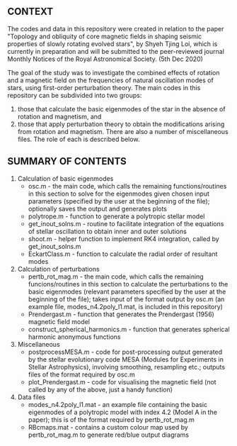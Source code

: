 CONTEXT
--------------------
The codes and data in this repository were created in relation to the paper "Topology and obliquity of core magnetic fields in shaping seismic properties of slowly rotating evolved stars", by Shyeh Tjing Loi, which is currently in preparation and will be submitted to the peer-reviewed journal Monthly Notices of the Royal Astronomical Society. (5th Dec 2020)

The goal of the study was to investigate the combined effects of rotation and a magnetic field on the frequencies of natural oscillation modes of stars, using first-order perturbation theory. The main codes in this repository can be subdivided into two groups:
1. those that calculate the basic eigenmodes of the star in the absence of rotation and magnetism, and
2. those that apply perturbation theory to obtain the modifications arising from rotation and magnetism.
There are also a number of miscellaneous files. The role of each is described below.

SUMMARY OF CONTENTS
--------------------
1. Calculation of basic eigenmodes
    * osc.m - the main code, which calls the remaining functions/routines in this section to solve for the eigenmodes given chosen input parameters (specified by the user at the beginning of the file); optionally saves the output and generates plots
    * polytrope.m - function to generate a polytropic stellar model
    * get_inout_solns.m - routine to facilitate integration of the equations of stellar oscillation to obtain inner and outer solutions
    * shoot.m - helper function to implement RK4 integration, called by get_inout_solns.m
    * EckartClass.m - function to calculate the radial order of resultant modes
2. Calculation of perturbations 
    * pertb_rot_mag.m - the main code, which calls the remaining funcions/routines in this section to calculate the perturbations to the basic eigenmodes (relevant parameters specified by the user at the beginning of the file); takes input of the format output by osc.m (an example file, modes_n4.2poly_l1.mat, is included in this repository)
    * Prendergast.m - function that generates the Prendergast (1956) magnetic field model
    * construct_spherical_harmonics.m - function that generates spherical harmonic anonymous functions
3. Miscellaneous
    * postprocessMESA.m - code for post-processing output generated by the stellar evolutionary code MESA (Modules for Experiments in Stellar Astrophysics), involving smoothing, resampling etc.; outputs files of the format required by osc.m
    * plot_Prendergast.m - code for visualising the magnetic field (not called by any of the above, just a handy function)
4. Data files
    * modes_n4.2poly_l1.mat - an example file containing the basic eigenmodes of a polytropic model with index 4.2 (Model A in the paper); this is of the format required by pertb_rot_mag.m
    * RBcmaps.mat - contains a custom colour map used by pertb_rot_mag.m to generate red/blue output diagrams
